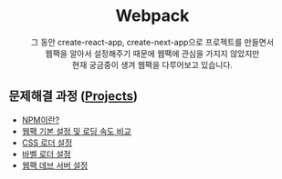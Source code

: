 <h1 align="center">Webpack</h1>
<p align="center">그 동안 create-react-app, create-next-app으로 프로젝트를 만들면서 <br>
웹팩을 알아서 설정해주기 때문에 웹팩에 관심을 가지지 않았지만<br>
현재 궁금중이 생겨 웹팩을 다루어보고 있습니다.</p>

## 문제해결 과정 ([Projects](https://github.com/users/geunu97/projects/2))

- <a href="https://geunu97.tistory.com/87">NPM이란?</a>
- <a href="https://geunu97.tistory.com/88">웹팩 기본 설정 및 로딩 속도 비교</a>
- <a href="https://geunu97.tistory.com/89">CSS 로더 설정</a>
- <a href="https://geunu97.tistory.com/90">바벨 로더 설정</a>
- <a href="https://geunu97.tistory.com/91">웹팩 데브 서버 설정</a>
